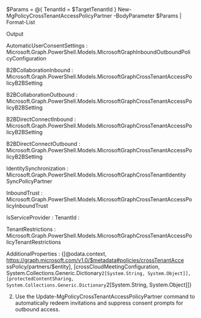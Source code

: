 $Params = @{
    TenantId = $TargetTenantId
}
New-MgPolicyCrossTenantAccessPolicyPartner -BodyParameter $Params | Format-List

Output

AutomaticUserConsentSettings :
Microsoft.Graph.PowerShell.Models.MicrosoftGraphInboundOutboundPoli cyConfiguration

B2BCollaborationInbound :
Microsoft.Graph.PowerShell.Models.MicrosoftGraphCrossTenantAccessPo licyB2BSetting

B2BCollaborationOutbound :
Microsoft.Graph.PowerShell.Models.MicrosoftGraphCrossTenantAccessPo licyB2BSetting

B2BDirectConnectInbound :
Microsoft.Graph.PowerShell.Models.MicrosoftGraphCrossTenantAccessPo licyB2BSetting

B2BDirectConnectOutbound :
Microsoft.Graph.PowerShell.Models.MicrosoftGraphCrossTenantAccessPo licyB2BSetting

IdentitySynchronization :
Microsoft.Graph.PowerShell.Models.MicrosoftGraphCrossTenantIdentity SyncPolicyPartner

InboundTrust :
Microsoft.Graph.PowerShell.Models.MicrosoftGraphCrossTenantAccessPo licyInboundTrust

IsServiceProvider :
TenantId : <TargetTenantId>

TenantRestrictions :
Microsoft.Graph.PowerShell.Models.MicrosoftGraphCrossTenantAccessPo licyTenantRestrictions

AdditionalProperties : {[@odata.context, https://graph.microsoft.com/v1.0/$metadata#policies/crossTenantAcce ssPolicy/partners/$entity], [crossCloudMeetingConfiguration, System.Collections.Generic.Dictionary`2[System.String, System.Object]], [protectedContentSharing, System.Collections.Generic.Dictionary`2[System.String, System.Object]]}

2. Use the Update-MgPolicyCrossTenantAccessPolicyPartner command to automatically redeem invitations and suppress consent prompts for outbound access.